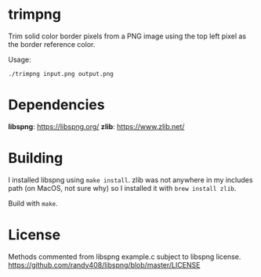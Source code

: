 # trimpng
Trim solid color border pixels from a PNG image using the top left pixel as the border reference color.

Usage:

    ./trimpng input.png output.png

# Dependencies

**libspng**: https://libspng.org/
**zlib**: https://www.zlib.net/

# Building

I installed libspng using `make install`. zlib was not anywhere in my includes path (on MacOS, not sure why) so I installed it with `brew install zlib`.

Build with `make`.

# License


Methods commented from libspng example.c subject to libspng license.
https://github.com/randy408/libspng/blob/master/LICENSE